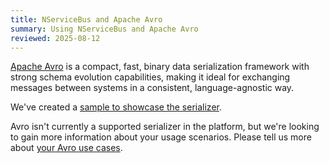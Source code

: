 ```yaml
---
title: NServiceBus and Apache Avro
summary: Using NServiceBus and Apache Avro
reviewed: 2025-08-12
---
```


[Apache Avro](https://avro.apache.org/) is a compact, fast, binary data serialization framework with strong schema evolution capabilities, making it ideal for exchanging messages between systems in a consistent, language-agnostic way.

We've created a [sample to showcase the serializer](/samples/serializers/avro/).

Avro isn't currently a supported serializer in the platform, but we're looking to gain more information about your usage scenarios.
Please tell us more about [your Avro use cases](https://github.com/Particular/NServiceBus/issues/7397).
